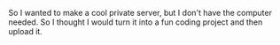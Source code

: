 So I wanted to make a cool private server, but I don't have the computer needed. So I thought I would turn it into a fun coding project and then upload it.
